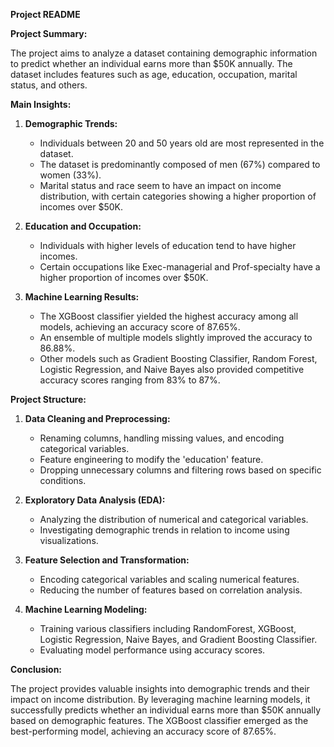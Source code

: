**Project README**

**Project Summary:**

The project aims to analyze a dataset containing demographic information to predict whether an individual earns more than $50K annually. The dataset includes features such as age, education, occupation, marital status, and others.

**Main Insights:**

1. **Demographic Trends:**
   - Individuals between 20 and 50 years old are most represented in the dataset.
   - The dataset is predominantly composed of men (67%) compared to women (33%).
   - Marital status and race seem to have an impact on income distribution, with certain categories showing a higher proportion of incomes over $50K.

2. **Education and Occupation:**
   - Individuals with higher levels of education tend to have higher incomes.
   - Certain occupations like Exec-managerial and Prof-specialty have a higher proportion of incomes over $50K.

3. **Machine Learning Results:**
   - The XGBoost classifier yielded the highest accuracy among all models, achieving an accuracy score of 87.65%.
   - An ensemble of multiple models slightly improved the accuracy to 86.88%.
   - Other models such as Gradient Boosting Classifier, Random Forest, Logistic Regression, and Naive Bayes also provided competitive accuracy scores ranging from 83% to 87%.

**Project Structure:**

1. **Data Cleaning and Preprocessing:**
   - Renaming columns, handling missing values, and encoding categorical variables.
   - Feature engineering to modify the 'education' feature.
   - Dropping unnecessary columns and filtering rows based on specific conditions.

2. **Exploratory Data Analysis (EDA):**
   - Analyzing the distribution of numerical and categorical variables.
   - Investigating demographic trends in relation to income using visualizations.

3. **Feature Selection and Transformation:**
   - Encoding categorical variables and scaling numerical features.
   - Reducing the number of features based on correlation analysis.

4. **Machine Learning Modeling:**
   - Training various classifiers including RandomForest, XGBoost, Logistic Regression, Naive Bayes, and Gradient Boosting Classifier.
   - Evaluating model performance using accuracy scores.

**Conclusion:**

The project provides valuable insights into demographic trends and their impact on income distribution. By leveraging machine learning models, it successfully predicts whether an individual earns more than $50K annually based on demographic features. The XGBoost classifier emerged as the best-performing model, achieving an accuracy score of 87.65%.
